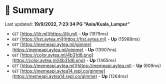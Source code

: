 # 📖 Summary
Last updated: **19/9/2022, 7:23:34 PG "Asia/Kuala_Lumpur"**

- `GET` [https://lilr.ml](https://lilr.ml) - **Up** (1979ms)
- `GET` [https://hst.aytea.ml](https://hst.aytea.ml) - **Up** (15988ms)
- `GET` [https://memeapi.aytea.ml/gimme](https://memeapi.aytea.ml/gimme) - **Up** (13907ms)
- `GET` [https://color.aytea.ml/4b31d6.png](https://color.aytea.ml/4b31d6.png) - **Up** (1465ms)
- `GET` [https://memeapi.aytea.ml](https://memeapi.aytea.ml) - **Up** (609ms)
- `GET` [https://memeapi.aytea14.repl.co/gimme](https://memeapi.aytea14.repl.co/gimme) - **Up** (1264ms)
